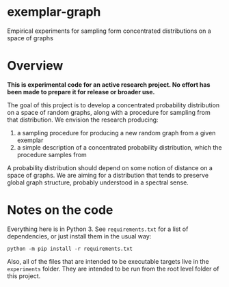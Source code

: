 # exemplar-graph
Empirical experiments for sampling form concentrated distributions on a space of graphs

# Overview
**This is experimental code for an active research project. No effort has been made to prepare it for release or broader use.**

The goal of this project is to develop a concentrated probability distribution on a space of random graphs, along with a procedure for sampling from that distribution. We envision the research producing:
1. a sampling procedure for producing a new random graph from a given exemplar
2. a simple description of a concentrated probability distribution, which the procedure samples from

A probability distribution should depend on some notion of distance on a space of graphs. We are aiming for a distribution that tends to preserve global graph structure, probably understood in a spectral sense.

# Notes on the code
Everything here is in Python 3. See `requirements.txt` for a list of dependencies, or just install them in the usual way:
```
python -m pip install -r requirements.txt
```
Also, all of the files that are intended to be executable targets live in the `experiments` folder. They are intended to be run from the root level folder of this project.
